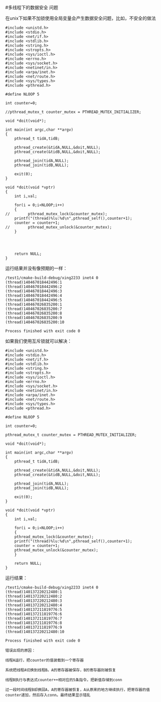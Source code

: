 #多线程下的数据安全 问题

在unix下如果不加锁使用全局变量会产生数据安全问题，比如，不安全的做法

	#include <unistd.h>
	#include <stdio.h>
	#include <net/if.h>
	#include <stdlib.h>
	#include <string.h>
	#include <stropts.h>
	#include <sys/ioctl.h>
	#include <errno.h>
	#include <sys/socket.h>
	#include <netinet/in.h>
	#include <arpa/inet.h>
	#include <net/route.h>
	#include <sys/types.h>
	#include <pthread.h>

	#define NLOOP 5

	int counter=0;

	//pthread_mutex_t counter_mutex = PTHREAD_MUTEX_INITIALIZER;

	void *doit(void*);

	int main(int argc,char **argv)
	{
	    pthread_t tidA,tidB;

	    pthread_create(&tidA,NULL,&doit,NULL);
	    pthread_create(&tidB,NULL,&doit,NULL);

	    pthread_join(tidA,NULL);
	    pthread_join(tidB,NULL);

	    exit(0);
	}

	void *doit(void *vptr)
	{
	    int i,val;

	    for(i = 0;i<NLOOP;i++)
	    {
	//        pthread_mutex_lock(&counter_mutex);
		printf("(thread)%lu:%d\n",pthread_self(),counter+1);
		counter = counter+1;
	//        pthread_mutex_unlock(&counter_mutex);
	    }
	    



	    return NULL;
	}


运行结果并没有像预期的一样：

	/test1/cmake-build-debug/xing2233 inet4 0
	(thread)140467018442496:1
	(thread)140467018442496:2
	(thread)140467018442496:3
	(thread)140467018442496:4
	(thread)140467018442496:5
	(thread)140467026835200:1
	(thread)140467026835200:7
	(thread)140467026835200:8
	(thread)140467026835200:9
	(thread)140467026835200:10

	Process finished with exit code 0
	
如果我们使用互斥锁就可以解决：

	#include <unistd.h>
	#include <stdio.h>
	#include <net/if.h>
	#include <stdlib.h>
	#include <string.h>
	#include <stropts.h>
	#include <sys/ioctl.h>
	#include <errno.h>
	#include <sys/socket.h>
	#include <netinet/in.h>
	#include <arpa/inet.h>
	#include <net/route.h>
	#include <sys/types.h>
	#include <pthread.h>

	#define NLOOP 5

	int counter=0;

	pthread_mutex_t counter_mutex = PTHREAD_MUTEX_INITIALIZER;

	void *doit(void*);

	int main(int argc,char **argv)
	{
	    pthread_t tidA,tidB;

	    pthread_create(&tidA,NULL,&doit,NULL);
	    pthread_create(&tidB,NULL,&doit,NULL);

	    pthread_join(tidA,NULL);
	    pthread_join(tidB,NULL);

	    exit(0);
	}

	void *doit(void *vptr)
	{
	    int i,val;

	    for(i = 0;i<NLOOP;i++)
	    {
		pthread_mutex_lock(&counter_mutex);
		printf("(thread)%lu:%d\n",pthread_self(),counter+1);
		counter = counter+1;
		pthread_mutex_unlock(&counter_mutex);
	    }

	    return NULL;
	}
	
运行结果：

	/test1/cmake-build-debug/xing2233 inet4 0
	(thread)140137220212480:1
	(thread)140137220212480:2
	(thread)140137220212480:3
	(thread)140137220212480:4
	(thread)140137211819776:5
	(thread)140137211819776:6
	(thread)140137211819776:7
	(thread)140137211819776:8
	(thread)140137211819776:9
	(thread)140137220212480:10

	Process finished with exit code 0

	错误出现的原因：

	线程A运行，把counter的值装载到一个寄存器

	系统把线程A切换到线程B。A的寄存器被保存，B的寄存器则被恢复

	线程B执行与表达式counter++相对应的5条指令，把新值存储到conn

	过一段时间线程B却换回A，A的寄存器被恢复，A从原来的地方继续执行，把寄存器的值counter递加，然后存入conn。最终结果显示错乱